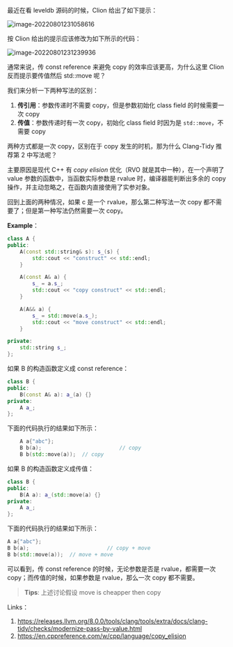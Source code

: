 最近在看 leveldb 源码的时候，Clion 给出了如下提示：

![image-20220801231058616](https://littleneko.oss-cn-beijing.aliyuncs.com/img/image-20220801231058616.png)

按 Clion 给出的提示应该修改为如下所示的代码：

<img src="https://littleneko.oss-cn-beijing.aliyuncs.com/img/image-20220801231239936.png" alt="image-20220801231239936"  />



通常来说，传 const reference 来避免 copy 的效率应该更高，为什么这里 Clion 反而提示要传值然后 std::move 呢？

我们来分析一下两种写法的区别：

1. **传引用**：参数传递时不需要 copy，但是参数初始化 class field 的时候需要一次 copy
2. **传值**：参数传递时有一次 copy，初始化 class field 时因为是 `std::move`，不需要 copy

两种方式都是一次 copy，区别在于 copy 发生的时机，那为什么 Clang-Tidy 推荐第 2 中写法呢？



主要原因是现代 C++ 有 *copy elision* 优化（RVO 就是其中一种），在一个声明了 value 参数的函数中，当函数实际参数是 rvalue 时，编译器能判断出多余的 copy 操作，并主动忽略之，在函数内直接使用了实参对象。

回到上面的两种情况，如果 c 是一个 rvalue，那么第二种写法一次 copy 都不需要了；但是第一种写法仍然需要一次 copy。



**Example**：

```c++
class A {
public:
    A(const std::string& s): s_(s) {
        std::cout << "construct" << std::endl;
    }

    A(const A& a) {
        s_ = a.s_;
        std::cout << "copy construct" << std::endl;
    }

    A(A&& a) {
        s_ = std::move(a.s_);
        std::cout << "move construct" << std::endl;
    }

private:
    std::string s_;
};
```

如果 B 的构造函数定义成 const reference：

```c++
class B {
public:
    B(const A& a): a_(a) {}
private:
    A a_;
};
```

下面的代码执行的结果如下所示：

```c++
    A a{"abc"};
    B b(a); 						// copy
    B b(std::move(a));	// copy
```



如果 B 的构造函数定义成传值：

```C++
class B {
public:
    B(A a): a_(std::move(a) {}
private:
    A a_;
};
```

下面的代码执行的结果如下所示：

```c++
A a{"abc"};
B b(a); 						// copy + move
B b(std::move(a));	// move + move
```



可以看到，传 const reference 的时候，无论参数是否是 rvalue，都需要一次 copy；而传值的时候，如果参数是 rvalue，那么一次 copy 都不需要。



> **Tips**: 上述讨论假设 move is cheapper then copy
>



Links：

1. https://releases.llvm.org/8.0.0/tools/clang/tools/extra/docs/clang-tidy/checks/modernize-pass-by-value.html
2. https://en.cppreference.com/w/cpp/language/copy_elision